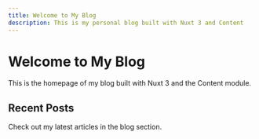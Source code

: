 ```yaml
---
title: Welcome to My Blog
description: This is my personal blog built with Nuxt 3 and Content
---
```


# Welcome to My Blog

This is the homepage of my blog built with Nuxt 3 and the Content module.

## Recent Posts

Check out my latest articles in the blog section.